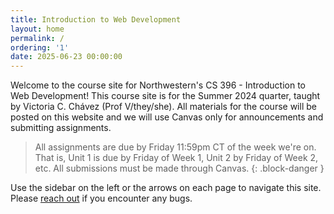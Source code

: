 ```yaml
---
title: Introduction to Web Development
layout: home
permalink: /
ordering: '1'
date: 2025-06-23 00:00:00
---
```


Welcome to the course site for Northwestern's CS 396 - Introduction to Web Development! This course site is for the Summer 2024 quarter, taught by Victoria C. Chávez (Prof V/they/she). All materials for the course will be posted on this website and we will use Canvas only for announcements and submitting assignments.

> All assignments are due by Friday 11:59pm CT of the week we're on. That is, Unit 1 is due by Friday of Week 1, Unit 2 by Friday of Week 2, etc. All submissions must be made through Canvas.
{: .block-danger }

Use the sidebar on the left or the arrows on each page to navigate this site. Please [reach out](mailto:vcchavez@u.northwestern.edu) if you encounter any bugs.

<!-- > Check out the [Syllabus Easter Egg Results](https://drive.google.com/drive/folders/1PJuxl2Ok3ehXOnGZX0lLGWIMauHnJjEu?usp=share_link)!
{: .block-tip } -->

